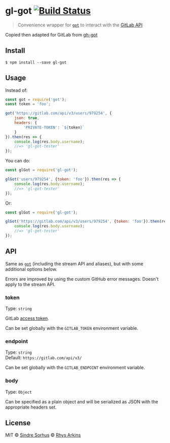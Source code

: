 # gl-got [![Build Status](https://travis-ci.org/singapore/gl-got.svg?branch=master)](https://travis-ci.org/singapore/gl-got)

> Convenience wrapper for [`got`](https://github.com/sindresorhus/got) to interact with the [GitLab API](https://docs.gitlab.com/ee/api/README.html)

Copied then adapted for GitLab from [gh-got](https://github.com/sindresorhus/gh-got)

## Install

```
$ npm install --save gl-got
```


## Usage

Instead of:

```js
const got = require('got');
const token = 'foo';

got('https://gitlab.com/api/v3/users/979254', {
	json: true,
	headers: {
		'PRIVATE-TOKEN': `${token}`
	}
}).then(res => {
	console.log(res.body.username);
	//=> 'gl-got-tester'
});
```

You can do:

```js
const glGot = require('gl-got');

glGot('users/979254', {token: 'foo'}).then(res => {
	console.log(res.body.username);
	//=> 'gl-got-tester'
});
```

Or:

```js
const glGot = require('gl-got');

glGot('https://gitlab.com/api/v3/users/979254', {token: 'foo'}).then(res => {
	console.log(res.body.username);
	//=> 'gl-got-tester'
});
```


## API

Same as [`got`](https://github.com/sindresorhus/got) (including the stream API and aliases), but with some additional options below.

Errors are improved by using the custom GitHub error messages. Doesn't apply to the stream API.

### token

Type: `string`

GitLab [access token](https://docs.gitlab.com/ee/api/README.html#personal-access-tokens).

Can be set globally with the `GITLAB_TOKEN` environment variable.

### endpoint

Type: `string`<br>
Default: `https://gitlab.com/api/v3/`

Can be set globally with the `GITLAB_ENDPOINT` environment variable.

### body

Type: `Object`

Can be specified as a plain object and will be serialized as JSON with the appropriate headers set.


## License

MIT
© [Sindre Sorhus](https://sindresorhus.com)
© [Rhys Arkins](http://rhys.arkins.net)
